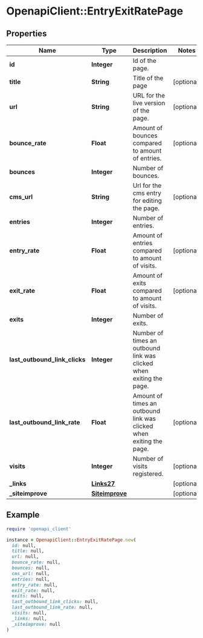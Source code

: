 # OpenapiClient::EntryExitRatePage

## Properties

| Name | Type | Description | Notes |
| ---- | ---- | ----------- | ----- |
| **id** | **Integer** | Id of the page. |  |
| **title** | **String** | Title of the page | [optional] |
| **url** | **String** | URL for the live version of the page. | [optional] |
| **bounce_rate** | **Float** | Amount of bounces compared to amount of entries. | [optional] |
| **bounces** | **Integer** | Number of bounces. |  |
| **cms_url** | **String** | Url for the cms entry for editing the page. | [optional] |
| **entries** | **Integer** | Number of entries. |  |
| **entry_rate** | **Float** | Amount of entries compared to amount of visits. | [optional] |
| **exit_rate** | **Float** | Amount of exits compared to amount of visits. | [optional] |
| **exits** | **Integer** | Number of exits. |  |
| **last_outbound_link_clicks** | **Integer** | Number of times an outbound link was clicked when exiting the page. |  |
| **last_outbound_link_rate** | **Float** | Amount of times an outbound link was clicked when exiting the page. | [optional] |
| **visits** | **Integer** | Number of visits registered. | [optional] |
| **_links** | [**Links27**](Links27.md) |  | [optional] |
| **_siteimprove** | [**Siteimprove**](Siteimprove.md) |  | [optional] |

## Example

```ruby
require 'openapi_client'

instance = OpenapiClient::EntryExitRatePage.new(
  id: null,
  title: null,
  url: null,
  bounce_rate: null,
  bounces: null,
  cms_url: null,
  entries: null,
  entry_rate: null,
  exit_rate: null,
  exits: null,
  last_outbound_link_clicks: null,
  last_outbound_link_rate: null,
  visits: null,
  _links: null,
  _siteimprove: null
)
```

